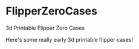 # FlipperZeroCases
3d Printable Flipper Zero Cases

Here's some really early 3d printable flipper cases! 
